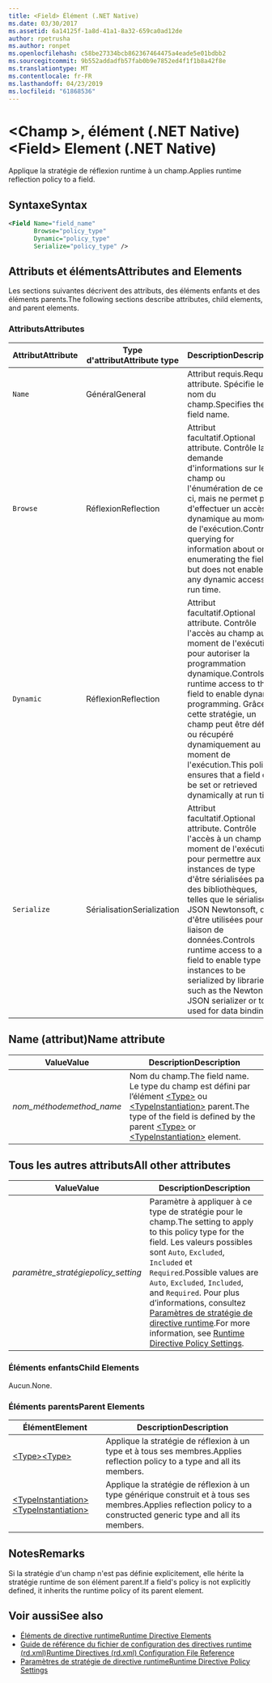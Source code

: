 ```yaml
---
title: <Field> Élément (.NET Native)
ms.date: 03/30/2017
ms.assetid: 6a14125f-1a8d-41a1-8a32-659ca0ad12de
author: rpetrusha
ms.author: ronpet
ms.openlocfilehash: c58be27334bcb862367464475a4eade5e01bdbb2
ms.sourcegitcommit: 9b552addadfb57fab0b9e7852ed4f1f1b8a42f8e
ms.translationtype: MT
ms.contentlocale: fr-FR
ms.lasthandoff: 04/23/2019
ms.locfileid: "61868536"
---
```

# <a name="field-element-net-native"></a><span data-ttu-id="bd222-102">\<Champ >, élément (.NET Native)</span><span class="sxs-lookup"><span data-stu-id="bd222-102">\<Field> Element (.NET Native)</span></span>
<span data-ttu-id="bd222-103">Applique la stratégie de réflexion runtime à un champ.</span><span class="sxs-lookup"><span data-stu-id="bd222-103">Applies runtime reflection policy to a field.</span></span>  
  
## <a name="syntax"></a><span data-ttu-id="bd222-104">Syntaxe</span><span class="sxs-lookup"><span data-stu-id="bd222-104">Syntax</span></span>  
  
```xml  
<Field Name="field_name"  
       Browse="policy_type"  
       Dynamic="policy_type"  
       Serialize="policy_type" />  
```  
  
## <a name="attributes-and-elements"></a><span data-ttu-id="bd222-105">Attributs et éléments</span><span class="sxs-lookup"><span data-stu-id="bd222-105">Attributes and Elements</span></span>  
 <span data-ttu-id="bd222-106">Les sections suivantes décrivent des attributs, des éléments enfants et des éléments parents.</span><span class="sxs-lookup"><span data-stu-id="bd222-106">The following sections describe attributes, child elements, and parent elements.</span></span>  
  
### <a name="attributes"></a><span data-ttu-id="bd222-107">Attributs</span><span class="sxs-lookup"><span data-stu-id="bd222-107">Attributes</span></span>  
  
|<span data-ttu-id="bd222-108">Attribut</span><span class="sxs-lookup"><span data-stu-id="bd222-108">Attribute</span></span>|<span data-ttu-id="bd222-109">Type d'attribut</span><span class="sxs-lookup"><span data-stu-id="bd222-109">Attribute type</span></span>|<span data-ttu-id="bd222-110">Description</span><span class="sxs-lookup"><span data-stu-id="bd222-110">Description</span></span>|  
|---------------|--------------------|-----------------|  
|`Name`|<span data-ttu-id="bd222-111">Général</span><span class="sxs-lookup"><span data-stu-id="bd222-111">General</span></span>|<span data-ttu-id="bd222-112">Attribut requis.</span><span class="sxs-lookup"><span data-stu-id="bd222-112">Required attribute.</span></span> <span data-ttu-id="bd222-113">Spécifie le nom du champ.</span><span class="sxs-lookup"><span data-stu-id="bd222-113">Specifies the field name.</span></span>|  
|`Browse`|<span data-ttu-id="bd222-114">Réflexion</span><span class="sxs-lookup"><span data-stu-id="bd222-114">Reflection</span></span>|<span data-ttu-id="bd222-115">Attribut facultatif.</span><span class="sxs-lookup"><span data-stu-id="bd222-115">Optional attribute.</span></span> <span data-ttu-id="bd222-116">Contrôle la demande d'informations sur le champ ou l'énumération de celui-ci, mais ne permet pas d'effectuer un accès dynamique au moment de l'exécution.</span><span class="sxs-lookup"><span data-stu-id="bd222-116">Controls querying for information about or enumerating the field but does not enable any dynamic access at run time.</span></span>|  
|`Dynamic`|<span data-ttu-id="bd222-117">Réflexion</span><span class="sxs-lookup"><span data-stu-id="bd222-117">Reflection</span></span>|<span data-ttu-id="bd222-118">Attribut facultatif.</span><span class="sxs-lookup"><span data-stu-id="bd222-118">Optional attribute.</span></span> <span data-ttu-id="bd222-119">Contrôle l'accès au champ au moment de l'exécution pour autoriser la programmation dynamique.</span><span class="sxs-lookup"><span data-stu-id="bd222-119">Controls runtime access to the field to enable dynamic programming.</span></span> <span data-ttu-id="bd222-120">Grâce à cette stratégie, un champ peut être défini ou récupéré dynamiquement au moment de l'exécution.</span><span class="sxs-lookup"><span data-stu-id="bd222-120">This policy ensures that a field can be set or retrieved dynamically at run time.</span></span>|  
|`Serialize`|<span data-ttu-id="bd222-121">Sérialisation</span><span class="sxs-lookup"><span data-stu-id="bd222-121">Serialization</span></span>|<span data-ttu-id="bd222-122">Attribut facultatif.</span><span class="sxs-lookup"><span data-stu-id="bd222-122">Optional attribute.</span></span> <span data-ttu-id="bd222-123">Contrôle l'accès à un champ au moment de l'exécution pour permettre aux instances de type d'être sérialisées par des bibliothèques, telles que le sérialiseur JSON Newtonsoft, ou d'être utilisées pour la liaison de données.</span><span class="sxs-lookup"><span data-stu-id="bd222-123">Controls runtime access to a field to enable type instances to be serialized by libraries such as the Newtonsoft JSON serializer or to be used for data binding.</span></span>|  
  
## <a name="name-attribute"></a><span data-ttu-id="bd222-124">Name (attribut)</span><span class="sxs-lookup"><span data-stu-id="bd222-124">Name attribute</span></span>  
  
|<span data-ttu-id="bd222-125">Value</span><span class="sxs-lookup"><span data-stu-id="bd222-125">Value</span></span>|<span data-ttu-id="bd222-126">Description</span><span class="sxs-lookup"><span data-stu-id="bd222-126">Description</span></span>|  
|-----------|-----------------|  
|<span data-ttu-id="bd222-127">*nom_méthode*</span><span class="sxs-lookup"><span data-stu-id="bd222-127">*method_name*</span></span>|<span data-ttu-id="bd222-128">Nom du champ.</span><span class="sxs-lookup"><span data-stu-id="bd222-128">The field name.</span></span> <span data-ttu-id="bd222-129">Le type du champ est défini par l’élément [\<Type>](../../../docs/framework/net-native/type-element-net-native.md) ou [\<TypeInstantiation>](../../../docs/framework/net-native/typeinstantiation-element-net-native.md) parent.</span><span class="sxs-lookup"><span data-stu-id="bd222-129">The type of the field is defined by the parent [\<Type>](../../../docs/framework/net-native/type-element-net-native.md) or [\<TypeInstantiation>](../../../docs/framework/net-native/typeinstantiation-element-net-native.md) element.</span></span>|  
  
## <a name="all-other-attributes"></a><span data-ttu-id="bd222-130">Tous les autres attributs</span><span class="sxs-lookup"><span data-stu-id="bd222-130">All other attributes</span></span>  
  
|<span data-ttu-id="bd222-131">Value</span><span class="sxs-lookup"><span data-stu-id="bd222-131">Value</span></span>|<span data-ttu-id="bd222-132">Description</span><span class="sxs-lookup"><span data-stu-id="bd222-132">Description</span></span>|  
|-----------|-----------------|  
|<span data-ttu-id="bd222-133">*paramètre_stratégie*</span><span class="sxs-lookup"><span data-stu-id="bd222-133">*policy_setting*</span></span>|<span data-ttu-id="bd222-134">Paramètre à appliquer à ce type de stratégie pour le champ.</span><span class="sxs-lookup"><span data-stu-id="bd222-134">The setting to apply to this policy type for the field.</span></span> <span data-ttu-id="bd222-135">Les valeurs possibles sont `Auto`, `Excluded`, `Included` et `Required`.</span><span class="sxs-lookup"><span data-stu-id="bd222-135">Possible values are `Auto`, `Excluded`, `Included`, and `Required`.</span></span> <span data-ttu-id="bd222-136">Pour plus d’informations, consultez [Paramètres de stratégie de directive runtime](../../../docs/framework/net-native/runtime-directive-policy-settings.md).</span><span class="sxs-lookup"><span data-stu-id="bd222-136">For more information, see [Runtime Directive Policy Settings](../../../docs/framework/net-native/runtime-directive-policy-settings.md).</span></span>|  
  
### <a name="child-elements"></a><span data-ttu-id="bd222-137">Éléments enfants</span><span class="sxs-lookup"><span data-stu-id="bd222-137">Child Elements</span></span>  
 <span data-ttu-id="bd222-138">Aucun.</span><span class="sxs-lookup"><span data-stu-id="bd222-138">None.</span></span>  
  
### <a name="parent-elements"></a><span data-ttu-id="bd222-139">Éléments parents</span><span class="sxs-lookup"><span data-stu-id="bd222-139">Parent Elements</span></span>  
  
|<span data-ttu-id="bd222-140">Élément</span><span class="sxs-lookup"><span data-stu-id="bd222-140">Element</span></span>|<span data-ttu-id="bd222-141">Description</span><span class="sxs-lookup"><span data-stu-id="bd222-141">Description</span></span>|  
|-------------|-----------------|  
|[<span data-ttu-id="bd222-142">\<Type></span><span class="sxs-lookup"><span data-stu-id="bd222-142">\<Type></span></span>](../../../docs/framework/net-native/type-element-net-native.md)|<span data-ttu-id="bd222-143">Applique la stratégie de réflexion à un type et à tous ses membres.</span><span class="sxs-lookup"><span data-stu-id="bd222-143">Applies reflection policy to a type and all its members.</span></span>|  
|[<span data-ttu-id="bd222-144">\<TypeInstantiation></span><span class="sxs-lookup"><span data-stu-id="bd222-144">\<TypeInstantiation></span></span>](../../../docs/framework/net-native/typeinstantiation-element-net-native.md)|<span data-ttu-id="bd222-145">Applique la stratégie de réflexion à un type générique construit et à tous ses membres.</span><span class="sxs-lookup"><span data-stu-id="bd222-145">Applies reflection policy to a constructed generic type and all its members.</span></span>|  
  
## <a name="remarks"></a><span data-ttu-id="bd222-146">Notes</span><span class="sxs-lookup"><span data-stu-id="bd222-146">Remarks</span></span>  
 <span data-ttu-id="bd222-147">Si la stratégie d'un champ n'est pas définie explicitement, elle hérite la stratégie runtime de son élément parent.</span><span class="sxs-lookup"><span data-stu-id="bd222-147">If a field's policy is not explicitly defined, it inherits the runtime policy of its parent element.</span></span>  
  
## <a name="see-also"></a><span data-ttu-id="bd222-148">Voir aussi</span><span class="sxs-lookup"><span data-stu-id="bd222-148">See also</span></span>

- [<span data-ttu-id="bd222-149">Éléments de directive runtime</span><span class="sxs-lookup"><span data-stu-id="bd222-149">Runtime Directive Elements</span></span>](../../../docs/framework/net-native/runtime-directive-elements.md)
- [<span data-ttu-id="bd222-150">Guide de référence du fichier de configuration des directives runtime (rd.xml)</span><span class="sxs-lookup"><span data-stu-id="bd222-150">Runtime Directives (rd.xml) Configuration File Reference</span></span>](../../../docs/framework/net-native/runtime-directives-rd-xml-configuration-file-reference.md)
- [<span data-ttu-id="bd222-151">Paramètres de stratégie de directive runtime</span><span class="sxs-lookup"><span data-stu-id="bd222-151">Runtime Directive Policy Settings</span></span>](../../../docs/framework/net-native/runtime-directive-policy-settings.md)
